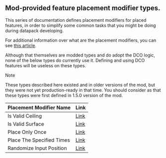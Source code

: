 

## Mod-provided feature placement modifier types.

This series of documentation defines placement modifiers for placed features,
in order to simplify some common tasks that you might be doing during datapack developing.

For additional information over what are the placement modifiers, you can see [this article](https://minecraft.wiki/w/Placed_feature).

Although that themselves are modded types and do adopt the DCO logic, none 
of the below types do currently use it. 
Defining and using DCO features will be useless on these types.

> [!NOTE]
These types described here existed and in older versions of the mod, but they were not yet production-ready in that time.
You should consider as that these types were first defined in 1.5.0 version of the mod.


| Placement Modifier Name     | Link                                                                  |
|----------------------------------|-------------------------------------------------------|
| Is Valid Ceiling                     | [Link](IsValidCeiling.md)							        |
| Is Valid Surface                  | [Link](IsValidSurface.md)                               |
| Place Only Once                   | [Link](PlaceOnlyOnce.md)                               |
| Place The Specified Times   | [Link](PlaceSpecifiedTimes.md)                       |
| Randomize Input Position     | [Link](RandomizeInputPosition.md)                 |


